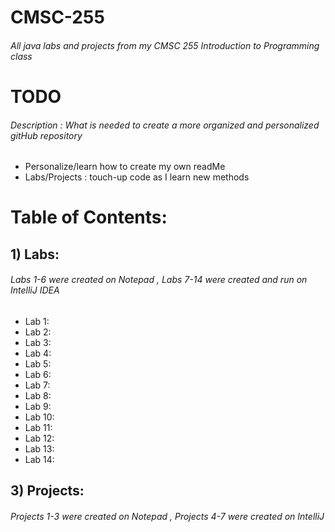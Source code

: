 # CMSC-255
###### All java labs and projects from my CMSC 255 Introduction to Programming class

# TODO
###### Description : What is needed to create a more organized and personalized gitHub repository
- Personalize/learn how to create my own readMe
- Labs/Projects : touch-up code as I learn new methods

# Table of Contents:

## 1) Labs:
###### Labs 1-6 were created on Notepad , Labs 7-14 were created and run on IntelliJ IDEA
- Lab 1: 
- Lab 2: 
- Lab 3: 
- Lab 4: 
- Lab 5: 
- Lab 6: 
- Lab 7: 
- Lab 8: 
- Lab 9: 
- Lab 10: 
- Lab 11: 
- Lab 12: 
- Lab 13: 
- Lab 14: 

## 3) Projects:
###### Projects 1-3 were created on Notepad , Projects 4-7 were created on IntelliJ
